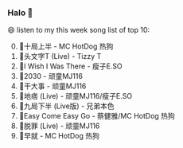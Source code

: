 

### Halo 👋

😄 listen to my this week song list of top 10:

0. 🌈十局上半 - MC HotDog 热狗
1. 🌈头文字T (Live) - Tizzy T
2. 🌈I Wish I Was There - 瘦子E.SO
3. 🌈2030 - 顽童MJ116
4. 🌈干大事 - 顽童MJ116
5. 🌈地痞 (Live) - 顽童MJ116/瘦子E.SO
6. 🌈九局下半 (Live版) - 兄弟本色
7. 🌈Easy Come Easy Go - 蔡健雅/MC HotDog 热狗
8. 🌈脱罪 (Live) - 顽童MJ116
9. 🌈早就 - MC HotDog 热狗

